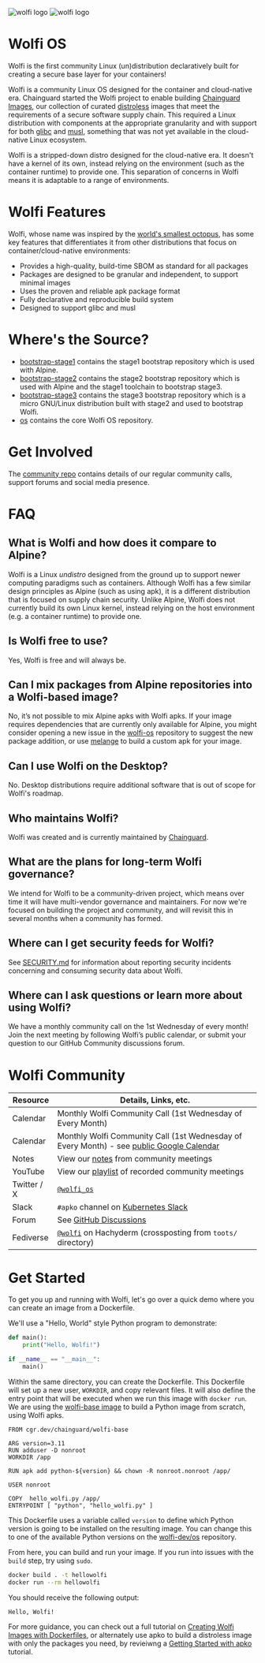 ![wolfi logo](https://github.com/wolfi-dev/.github/raw/main/profile/wolfi-logo-dark-mode.svg#gh-dark-mode-only)
![wolfi logo](https://github.com/wolfi-dev/.github/raw/main/profile/wolfi-logo-light-mode.svg#gh-light-mode-only)

# Wolfi OS
Wolfi is the first community Linux (un)distribution declaratively built for creating a secure base layer for your containers! 

Wolfi is a community Linux OS designed for the container and cloud-native era. Chainguard started the Wolfi project to enable building [Chainguard Images](https://github.com/chainguard-images), our collection of curated [distroless](https://blog.chainguard.dev/minimal-container-images-towards-a-more-secure-future/) images that meet the requirements of a secure software supply chain. This required a Linux distribution with components at the appropriate granularity and with support for both [glibc](https://www.gnu.org/software/libc/) and [musl](https://www.musl-libc.org/), something that was not yet available in the cloud-native Linux ecosystem.

Wolfi is a stripped-down distro designed for the cloud-native era. It doesn't have a kernel of its own, instead relying on the environment (such as the container runtime) to provide one. This separation of concerns in Wolfi means it is adaptable to a range of environments.

# Wolfi Features

Wolfi, whose name was inspired by the [world's smallest octopus](https://en.wikipedia.org/wiki/Octopus_wolfi), has some key features that differentiates it from other distributions that focus on container/cloud-native environments:

- Provides a high-quality, build-time SBOM as standard for all packages
- Packages are designed to be granular and independent, to support minimal images
- Uses the proven and reliable apk package format
- Fully declarative and reproducible build system
- Designed to support glibc and musl 

# Where's the Source?

* [bootstrap-stage1](https://github.com/wolfi-dev/bootstrap-stage1) contains the stage1 bootstrap repository which is used with Alpine.
* [bootstrap-stage2](https://github.com/wolfi-dev/bootstrap-stage2) contains the stage2 bootstrap repository which is used with Alpine and the stage1 toolchain to bootstrap stage3.
* [bootstrap-stage3](https://github.com/wolfi-dev/bootstrap-stage3) contains the stage3 bootstrap repository which is a micro GNU/Linux distribution built with stage2 and used to bootstrap Wolfi.
* [os](https://github.com/wolfi-dev/os) contains the core Wolfi OS repository.

# Get Involved

The [community repo](https://github.com/wolfi-dev/community) contains details of our regular community calls, support forums and social media presence.

# FAQ

## What is Wolfi and how does it compare to Alpine?
Wolfi is a Linux _undistro_  designed from the ground up to support newer computing paradigms such as containers. Although Wolfi has a few similar design principles as Alpine (such as using apk), it is a different distribution that is  focused on supply chain security. Unlike Alpine, Wolfi does not currently build its own Linux kernel, instead relying on the host environment (e.g. a container runtime) to provide one.

## Is Wolfi free to use?
Yes, Wolfi is free and will always be.

## Can I mix packages from Alpine repositories into a Wolfi-based image? 
No, it’s not possible to mix Alpine apks with Wolfi apks. If your image requires dependencies that are currently only available for Alpine, you might consider opening a new issue in the [wolfi-os](https://github.com/chainguard-dev/wolfi-os/) repository to suggest the new package addition, or use [melange](https://github.com/chainguard-dev/melange) to build a custom apk for your image.

## Can I use Wolfi on the Desktop?
No. Desktop distributions require additional software that is out of scope for Wolfi's roadmap.

## Who maintains Wolfi?
Wolfi was created and is currently maintained by [Chainguard](https://chainguard.dev).

## What are the plans for long-term Wolfi governance?
We intend for Wolfi to be a community-driven project, which means over time it will have multi-vendor governance and maintainers. For now we're focused on building the project and community, and will revisit this in several months when a community has formed.

## Where can I get security feeds for Wolfi?
See [SECURITY.md](/SECURITY.md) for information about reporting security incidents concerning and consuming security data about Wolfi.

## Where can I ask questions or learn more about using Wolfi?
We have a monthly community call on the 1st Wednesday of every month! Join the next meeting by following Wolfi’s public calendar, or submit your question to our GitHub Community discussions forum. 

# Wolfi Community

| Resource    | Details, Links, etc. |
| ----------- | ----------- |
| Calendar    | Monthly Wolfi Community Call (1st Wednesday of Every Month) |
| Calendar    | Monthly Wolfi Community Call (1st Wednesday of Every Month) - see [public Google Calendar](https://calendar.google.com/calendar/u/0/embed?src=c_7ec60f485931f9056040a3e24273400de41a143ec60703b411d77b1f534ec15f@group.calendar.google.com) |
| Notes | View our [notes](https://docs.google.com/document/d/1wBE3W81Xso6BDOU3-tWzfxGTP_X1HNsdufWbvyycaxE/edit#heading=h.zgngk9ekm1wf) from community meetings |
| YouTube | View our [playlist](https://youtube.com/playlist?list=PLLjvkjPNmuZkqtDoGuV-8SkZw6dwmHxF5) of recorded community meetings |
| Twitter / X | [`@wolfi_os`](https://twitter.com/wolfi_os)   |
| Slack       | `#apko` channel on [Kubernetes Slack](https://slack.kubernetes.io)  |
| Forum       | See [GitHub Discussions](https://github.com/orgs/wolfi-dev/discussions) |
| Fediverse   | [`@wolfi`](https://hachyderm.io/@wolfi) on Hachyderm (crossposting from `toots/` directory)  |

# Get Started

To get you up and running with Wolfi, let's go over a quick demo where you can create an image from a Dockerfile.

We'll use a "Hello, World" style Python program to demonstrate:

```python
def main():
    print("Hello, Wolfi!")

if __name__ == "__main__":
    main()
```

Within the same directory, you can create the Dockerfile. This Dockerfile will set up a new user, `WORKDIR`, and copy relevant files. It will also define the entry point that will be executed when we run this image with `docker run`. We are using the [wolfi-base image](https://github.com/chainguard-images/images/tree/main/images/wolfi-base) to build a Python image from scratch, using Wolfi apks.

```docker
FROM cgr.dev/chainguard/wolfi-base

ARG version=3.11
RUN adduser -D nonroot
WORKDIR /app

RUN apk add python-${version} && chown -R nonroot.nonroot /app/

USER nonroot

COPY  hello_wolfi.py /app/
ENTRYPOINT [ "python", "hello_wolfi.py" ]
```

This Dockerfile uses a variable called `version` to define which Python version is going to be installed on the resulting image. You can change this to one of the available Python versions on the [wolfi-dev/os](https://github.com/wolfi-dev/os) repository.

From here, you can build and run your image. If you run into issues with the `build` step, try using `sudo`.

```sh
docker build . -t hellowolfi
docker run --rm hellowolfi
```

You should receive the following output: 

```
Hello, Wolfi!
```

For more guidance, you can check out a full tutorial on [Creating Wolfi Images with Dockerfiles](https://edu.chainguard.dev/open-source/wolfi/wolfi-with-dockerfiles/), or alternately use apko to build a distroless image with only the packages you need, by revieiwng a [Getting Started with apko](https://edu.chainguard.dev/open-source/apko/getting-started-with-apko/) tutorial.
